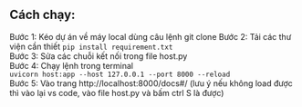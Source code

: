 ## Cách chạy:  
Bước 1: Kéo dự án về máy local dùng câu lệnh git clone 
Bước 2: Tải các thư viện cần thiết
`pip install requirement.txt`   
Bước 3: Sửa các chuỗi kết nối trong file host.py  
Bước 4: Chạy lệnh trong terminal  
`uvicorn host:app --host 127.0.0.1 --port 8000 --reload`  
Bước 5: Vào trang http://localhost:8000/docs#/  (lưu ý nếu không load được thì vào lại vs code, vào file host.py và bấm ctrl S là được)
